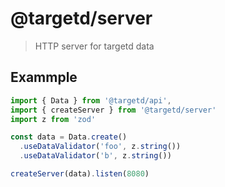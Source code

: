 # @targetd/server

> HTTP server for targetd data

## Exammple

```typescript
import { Data } from '@targetd/api',
import { createServer } from '@targetd/server'
import z from 'zod'

const data = Data.create()
  .useDataValidator('foo', z.string())
  .useDataValidator('b', z.string())

createServer(data).listen(8080)
```

